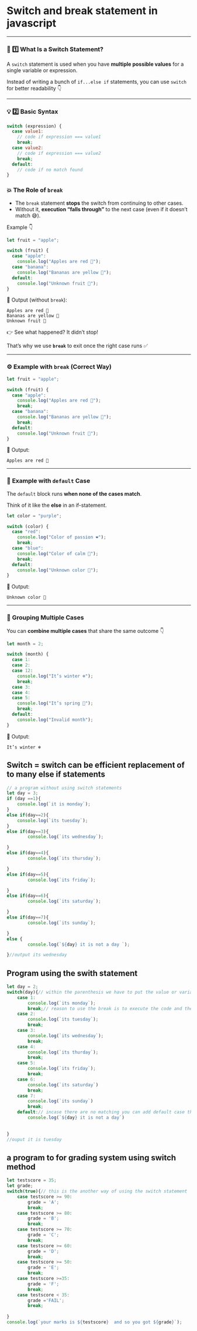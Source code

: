 # Switch  and break statement in javascript

---

### 🧠 **1️⃣ What Is a Switch Statement?**

A `switch` statement is used when you have **multiple possible values** for a single variable or expression.

Instead of writing a bunch of `if...else if` statements, you can use `switch` for better readability 👇

---

### 💡 **2️⃣ Basic Syntax**

```jsx
switch (expression) {
  case value1:
    // code if expression === value1
    break;
  case value2:
    // code if expression === value2
    break;
  default:
    // code if no match found
}

```

### 💥  **The Role of `break`**

- The `break` statement **stops** the switch from continuing to other cases.
- Without it, **execution “falls through”** to the next case (even if it doesn’t match 😅).

Example 👇

```jsx
let fruit = "apple";

switch (fruit) {
  case "apple":
    console.log("Apples are red 🍎");
  case "banana":
    console.log("Bananas are yellow 🍌");
  default:
    console.log("Unknown fruit 🥭");
}

```

🧩 Output (without `break`):

```
Apples are red 🍎
Bananas are yellow 🍌
Unknown fruit 🥭

```

👉 See what happened? It didn’t stop!

That’s why we use **`break`** to exit once the right case runs ✅

---

### ⚙️  **Example with `break` (Correct Way)**

```jsx
let fruit = "apple";

switch (fruit) {
  case "apple":
    console.log("Apples are red 🍎");
    break;
  case "banana":
    console.log("Bananas are yellow 🍌");
    break;
  default:
    console.log("Unknown fruit 🥭");
}

```

🧩 Output:

```
Apples are red 🍎

```

---

### 🎯  **Example with `default` Case**

The `default` block runs **when none of the cases match**.

Think of it like the **else** in an if-statement.

```jsx
let color = "purple";

switch (color) {
  case "red":
    console.log("Color of passion ❤️");
    break;
  case "blue":
    console.log("Color of calm 💙");
    break;
  default:
    console.log("Unknown color 🎨");
}

```

🧩 Output:

```
Unknown color 🎨

```

---

### 🧩  **Grouping Multiple Cases**

You can **combine multiple cases** that share the same outcome 👇

```jsx
let month = 2;

switch (month) {
  case 1:
  case 2:
  case 12:
    console.log("It’s winter ❄️");
    break;
  case 3:
  case 4:
  case 5:
    console.log("It’s spring 🌸");
    break;
  default:
    console.log("Invalid month");
}

```

🧩 Output:

```
It’s winter ❄️

```

## Switch = switch can be efficient replacement of to many else if statements

```jsx
// a program without using switch statements 
let day = 3;
if (day ==1){
    console.log(`it is monday`);
}
else if(day==2){
    console.log(`its tuesday`);
}
else if(day==3){
        console.log(`its wednesday`);

}
else if(day==4){
        console.log(`its thursday`);

}
else if(day==5){
        console.log(`its friday`);

}
else if(day==6){
        console.log(`its saturday`);

}
else if(day==7){
        console.log(`its sunday`);

}
else {
        console.log(`${day} it is not a day `);

}//output its wednesday 
```

## Program using the swith statement

```jsx
let day = 2;
switch(day){// within the parenthesis we have to put the value or variable we are examing 
    case 1:
        console.log(`its monday`);
        break;// reason to use the break is to execute the code and then break and start from the first otherwise it will execute the all cases after the value 
    case 2:
        console.log(`its tuesday`);
        break;
    case 3:
        console.log(`its wednesday`);
        break;
    case 4:
        console.log(`its thurday`);
        break;
    case 5:
        console.log(`its friday`);
        break;
    case 6:
        console.log(`its saturday`)
        break;
    case 7:
        console.log(`its sunday`)
        break;
    default:// incase there are no matching you can add default case there to get the output 
        console.log(`${day} it is not a day`)    
    
    
}
//ouput it is tuesday  
```

## a program to for grading system using switch method

```jsx
let testscore = 35;
let grade;
switch(true){// this is the another way of using the switch statement 
    case testscore >= 90:
        grade = 'A';
        break;
    case testscore >= 80:
        grade = 'B';
        break;
    case testscore >= 70:
        grade = 'C';
        break;
    case testscore >= 60:
        grade = 'D';
        break;
    case testscore >= 50:
        grade = 'E';
        break;
    case testscore >=35:
        grade = 'F';
        break;
    case testscore < 35:
        grade ='FAIL';
        break;
    
}
console.log(`your marks is ${testscore}  and so you got ${grade}`);
```